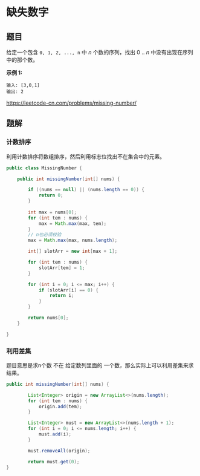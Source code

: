 # 缺失数字



## 题目

给定一个包含 `0, 1, 2, ..., n` 中 *n* 个数的序列，找出 0 .. *n* 中没有出现在序列中的那个数。

**示例 1:**

```
输入: [3,0,1]
输出: 2
```

https://leetcode-cn.com/problems/missing-number/



## 题解



### 计数排序

利用计数排序将数组排序，然后利用标志位找出不在集合中的元素。

```java
public class MissingNumber {

    public int missingNumber(int[] nums) {

        if ((nums == null) || (nums.length == 0)) {
            return 0;
        }
        
        int max = nums[0];
        for (int tem : nums) {
            max = Math.max(max, tem);
        }
        // n也必须校验
        max = Math.max(max, nums.length);

        int[] slotArr = new int[max + 1];

        for (int tem : nums) {
            slotArr[tem] = 1;
        }

        for (int i = 0; i <= max; i++) {
            if (slotArr[i] == 0) {
                return i;
            }
        }

        return nums[0];
    }

}
```





### 利用差集

题目意思是求n个数 不在 给定数列里面的 一个数，那么实际上可以利用差集来求结果。

```java
public int missingNumber(int[] nums) {

        List<Integer> origin = new ArrayList<>(nums.length);
        for (int tem : nums) {
            origin.add(tem);
        }

        List<Integer> must = new ArrayList<>(nums.length + 1);
        for (int i = 0; i <= nums.length; i++) {
            must.add(i);
        }

        must.removeAll(origin);

        return must.get(0);
}
```



